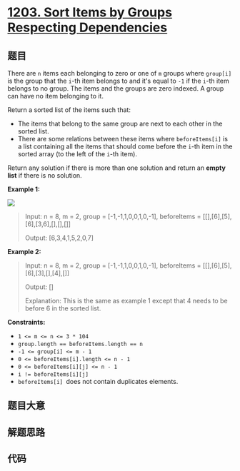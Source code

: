 # [1203. Sort Items by Groups Respecting Dependencies](https://leetcode.com/problems/sort-items-by-groups-respecting-dependencies/)

## 题目

There are `n` items each belonging to zero or one of `m` groups where
`group[i]` is the group that the `i`-th item belongs to and it's equal to `-1`
if the `i`-th item belongs to no group. The items and the groups are zero
indexed. A group can have no item belonging to it.

Return a sorted list of the items such that:

  * The items that belong to the same group are next to each other in the sorted list.
  * There are some relations between these items where `beforeItems[i]` is a list containing all the items that should come before the `i`-th item in the sorted array (to the left of the `i`-th item).

Return any solution if there is more than one solution and return an **empty
list**  if there is no solution.



**Example 1:**

**![](https://assets.leetcode.com/uploads/2019/09/11/1359_ex1.png)**

> Input: n = 8, m = 2, group = [-1,-1,1,0,0,1,0,-1], beforeItems = [[],[6],[5],[6],[3,6],[],[],[]]
> 
> Output: [6,3,4,1,5,2,0,7]

**Example 2:**

> Input: n = 8, m = 2, group = [-1,-1,1,0,0,1,0,-1], beforeItems = [[],[6],[5],[6],[3],[],[4],[]]
> 
> Output: []
> 
> Explanation:  This is the same as example 1 except that 4 needs to be before 6 in the sorted list.

**Constraints:**

  * `1 <= m <= n <= 3 * 104`
  * `group.length == beforeItems.length == n`
  * `-1 <= group[i] <= m - 1`
  * `0 <= beforeItems[i].length <= n - 1`
  * `0 <= beforeItems[i][j] <= n - 1`
  * `i != beforeItems[i][j]`
  * `beforeItems[i] `does not contain duplicates elements.


## 题目大意

## 解题思路

## 代码

```javascript

```


